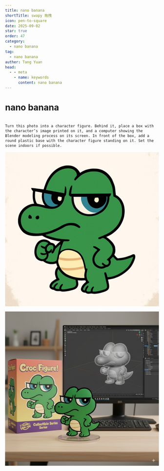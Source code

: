 ```yaml
---
title: nano banana
shortTitle: swapy 拖拽
icon: pen-to-square
date: 2025-09-02
star: true
order: 47
category:
  - nano banana
tag: 
  - nano banana
auther: Tang Yuan
head:
  - - meta
    - name: keywords
      content: nano banana
---
```




# nano banana



```shell

Turn this photo into a character figure. Behind it, place a box with the character’s image printed on it, and a computer showing the Blender modeling process on its screen. In front of the box, add a round plastic base with the character figure standing on it. Set the scene indoors if possible.

```

![图片](./image/o.jpg)

![图片](./image/r.jpeg)
